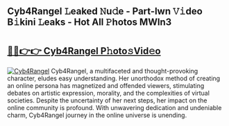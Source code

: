 ## Cyb4Rangel 𝙻eaked 𝙽u𝚍e - Part-Iwn 𝚅𝚒deo B𝚒kini 𝙻eaks - Hot All 𝙿hotos MWln3

# <h2><a href="http://ld1edfz.urlbe.top/?page=Cyb4Rangel">🔗🔗👉👉 Cyb4Rangel P𝚑oto𝚜Vid𝚎o</a></h2>

[![Cyb4Rangel](https://i.imgur.com/eBuTRDB.gif)](http://ld1edfz.urlbe.top/?page=Cyb4Rangel)
Cyb4Rangel, a multifaceted and thought-provoking character, eludes easy understanding. Her unorthodox method of creating an online persona has magnetized and offended viewers, stimulating debates on artistic expression, morality, and the complexities of virtual societies. Despite the uncertainty of her next steps, her impact on the online community is profound. With unwavering dedication and undeniable charm, Cyb4Rangel journey in the online universe is unending.
